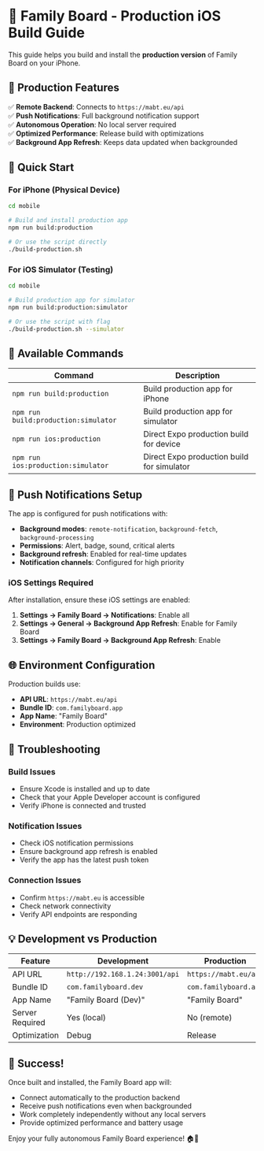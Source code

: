 # 🚀 Family Board - Production iOS Build Guide

This guide helps you build and install the **production version** of Family Board on your iPhone.

## 🎯 Production Features

✅ **Remote Backend**: Connects to `https://mabt.eu/api`  
✅ **Push Notifications**: Full background notification support  
✅ **Autonomous Operation**: No local server required  
✅ **Optimized Performance**: Release build with optimizations  
✅ **Background App Refresh**: Keeps data updated when backgrounded  

## 📱 Quick Start

### For iPhone (Physical Device)
```bash
cd mobile

# Build and install production app
npm run build:production

# Or use the script directly
./build-production.sh
```

### For iOS Simulator (Testing)
```bash
cd mobile

# Build production app for simulator
npm run build:production:simulator

# Or use the script with flag
./build-production.sh --simulator
```

## 🔧 Available Commands

| Command | Description |
|---------|-------------|
| `npm run build:production` | Build production app for iPhone |
| `npm run build:production:simulator` | Build production app for simulator |
| `npm run ios:production` | Direct Expo production build for device |
| `npm run ios:production:simulator` | Direct Expo production build for simulator |

## 🔔 Push Notifications Setup

The app is configured for push notifications with:

- **Background modes**: `remote-notification`, `background-fetch`, `background-processing`
- **Permissions**: Alert, badge, sound, critical alerts
- **Background refresh**: Enabled for real-time updates
- **Notification channels**: Configured for high priority

### iOS Settings Required

After installation, ensure these iOS settings are enabled:

1. **Settings → Family Board → Notifications**: Enable all
2. **Settings → General → Background App Refresh**: Enable for Family Board
3. **Settings → Family Board → Background App Refresh**: Enable

## 🌐 Environment Configuration

Production builds use:
- **API URL**: `https://mabt.eu/api`
- **Bundle ID**: `com.familyboard.app`
- **App Name**: "Family Board"
- **Environment**: Production optimized

## 🚨 Troubleshooting

### Build Issues
- Ensure Xcode is installed and up to date
- Check that your Apple Developer account is configured
- Verify iPhone is connected and trusted

### Notification Issues
- Check iOS notification permissions
- Ensure background app refresh is enabled
- Verify the app has the latest push token

### Connection Issues
- Confirm `https://mabt.eu` is accessible
- Check network connectivity
- Verify API endpoints are responding

## 💡 Development vs Production

| Feature | Development | Production |
|---------|-------------|------------|
| API URL | `http://192.168.1.24:3001/api` | `https://mabt.eu/api` |
| Bundle ID | `com.familyboard.dev` | `com.familyboard.app` |
| App Name | "Family Board (Dev)" | "Family Board" |
| Server Required | Yes (local) | No (remote) |
| Optimization | Debug | Release |

## 🎉 Success!

Once built and installed, the Family Board app will:
- Connect automatically to the production backend
- Receive push notifications even when backgrounded
- Work completely independently without any local servers
- Provide optimized performance and battery usage

Enjoy your fully autonomous Family Board experience! 🏠📱
